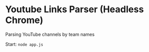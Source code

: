 # Youtube Links Parser (Headless Chrome)
Parsing YouTube channels by team names

Start: `node app.js`

